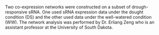 Two co-expression networks were constructed on a subset of drough-responsive sRNA. One used sRNA expression data under the dought condition (DS) and the other used data under the well-watered condition (WW). The network analysis was performed by Dr. Erliang Zeng who is an assistant professor at the University of South Dakota.
